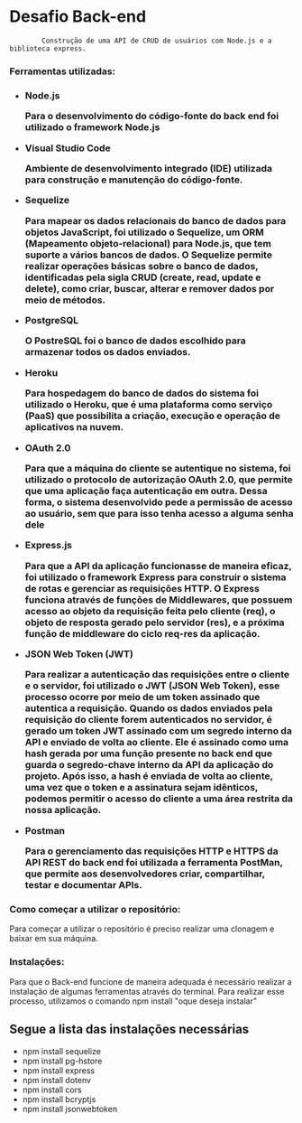 # Desafio Back-end
            Construção de uma API de CRUD de usuários com Node.js e a biblioteca express.

<h3>Ferramentas utilizadas:<h3>

<ul> 
    <li>Node.js</li>
    <p>Para o desenvolvimento do código-fonte do back end foi utilizado o framework Node.js</p>
    <li>Visual Studio Code</li>
    <p>Ambiente de desenvolvimento integrado (IDE) utilizada para construção e manutenção do código-fonte.</p>
    <li>Sequelize</li>
    <p>Para mapear os dados relacionais do banco de dados para objetos JavaScript, foi utilizado o Sequelize, um ORM (Mapeamento objeto-relacional) para Node.js, que tem suporte a vários bancos de dados. O Sequelize permite realizar operações básicas sobre o banco de dados, identificadas pela sigla CRUD (create, read, update e delete), como criar, buscar, alterar e remover dados por meio de métodos.</p>
    <li>PostgreSQL</li>
    <p>O PostreSQL foi o banco de dados escolhido para armazenar todos os dados enviados.</p>
    <li>Heroku</li>
    <p>Para hospedagem do banco de dados do sistema foi utilizado o Heroku, que é uma plataforma como serviço (PaaS) que possibilita a criação, execução e operação de aplicativos na nuvem.</p>
    <li>OAuth 2.0</li>
    <p>Para que a máquina do cliente se autentique no sistema, foi utilizado o protocolo de autorização OAuth 2.0, que permite que uma aplicação faça autenticação em outra. Dessa forma, o sistema desenvolvido pede a permissão de acesso ao usuário, sem que para isso tenha acesso a alguma senha dele</p>
    <li>Express.js</li>
    <p>Para que a API da aplicação funcionasse de maneira eficaz, foi utilizado o framework Express para construir o sistema de rotas e gerenciar as requisições HTTP. O Express funciona através de funções de Middlewares, que possuem acesso ao objeto da requisição feita pelo cliente (req), o objeto de resposta gerado pelo servidor (res), e a próxima função de middleware do ciclo req-res da aplicação. </p>
    <li>JSON Web Token (JWT)</li>
    <p> Para realizar a autenticação das requisições entre o cliente e o servidor, foi utilizado o JWT (JSON Web Token), esse processo ocorre por meio de um token assinado que autentica a requisição. Quando os dados enviados pela requisição do cliente forem autenticados no servidor, é gerado um token JWT assinado com um segredo interno da API e enviado de volta ao cliente. Ele é assinado como uma hash gerada por uma função presente no back end que guarda o segredo-chave interno da API da aplicação do projeto. Após isso, a hash é enviada de volta ao cliente, uma vez que o token e a assinatura sejam idênticos, podemos permitir o acesso do cliente a uma área restrita da nossa aplicação. </p>
    <li>Postman</li>
    <p>Para o gerenciamento das requisições HTTP e HTTPS da API REST do back end foi utilizada a ferramenta PostMan, que permite aos desenvolvedores criar, compartilhar, testar e documentar APIs.</p>
</ul>

<h3>Como começar a utilizar o repositório:</h3>
    <p>Para começar a utilizar o repositório é preciso realizar uma clonagem e baixar em sua máquina.</p>

<h3>Instalações:</h3>
<p>Para que o Back-end funcione de maneira adequada é necessário realizar a instalação de algumas ferramentas através do terminal. Para realizar esse processo, utilizamos o comando npm install "oque deseja instalar"</p>

<h2>Segue a lista das instalações necessárias</h2>

<ul>
    <li>npm install sequelize</li>
    <li>npm install pg-hstore</li>
    <li>npm install express</li>
    <li>npm install dotenv</li>
    <li>npm install cors</li>
    <li>npm install bcryptjs</li>
    <li>npm install jsonwebtoken</li>
</ul>



